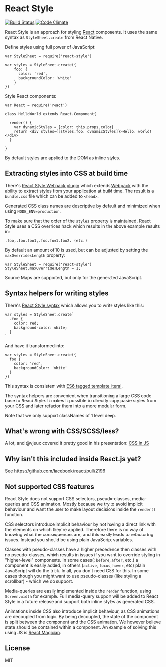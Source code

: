 # React Style

[![Build Status](https://travis-ci.org/js-next/react-style.svg?branch=master)](https://travis-ci.org/js-next/react-style)
[![Code Climate](https://codeclimate.com/github/js-next/react-style/badges/gpa.svg)](https://codeclimate.com/github/js-next/react-style)

React Style is an approach for styling [React][] components. It uses the same
syntax as `StyleSheet.create` from React Native.

Define styles using full power of JavaScript:

    var StyleSheet = require('react-style')

    var styles = StyleSheet.create({
        foo: {
          color: 'red',
          backgroundColor: 'white'
        }
    })

Style React components:

    var React = require('react')

    class HelloWorld extends React.Component{

      render() {
        var dynamicStyles = {color: this.props.color}
        return <div styles={[styles.foo, dynamicStyles]}>Hello, world!</div>
      }

    }

By default styles are applied to the DOM as inline styles.

## Extracting styles into CSS at build time

There's [React Style Webpack plugin][] which extends [Webpack][] with the
ability to extract styles from your application at build time. The result is a
`bundle.css` file which can be added to `<head>`.

Generated CSS class names are descriptive by default and minimized when using
`NODE_ENV=production`.

To make sure that the order of the `styles` property is maintained, React Style
uses a CSS overrides hack which results in the above example results in:

    .foo,.foo.foo1,.foo.foo1.foo2. (etc.)

By default an amount of 10 is used, but can be adjusted by setting the
`maxOverridesLength` property:

    var StyleSheet = require('react-style')
    StyleSheet.maxOverridesLength = 1;

Source Maps are supported, but only for the generated JavaScript.

## Syntax helpers for writing styles

There's [React Style syntax][] which allows you to write styles like this:

    var styles = StyleSheet.create`
      .foo {
        color: red;
        background-color: white;
      }
    `

And have it transformed into:

    var styles = StyleSheet.create({
      foo {
        color: 'red',
        backgroundColor: 'white'
      }
    })

This syntax is consistent with [ES6 tagged template literal][es6-templ].

The syntax helpers are convenient when transitioning a large CSS
code base to React Style. It makes it possible to directly copy paste styles 
from your CSS and later refactor them into a more modular form.

Note that we only support classNames of 1 level deep.

## What's wrong with CSS/SCSS/less?
A lot, and @vjeux covered it pretty good in his presentation: [CSS in JS][css-in-js]

## Why isn't this included inside React.js yet?
See https://github.com/facebook/react/pull/2196

## Not supported CSS features

React Style does not support CSS selectors, pseudo-classes, media-queries
and CSS animation. Mostly because we try to avoid implicit behaviour and
want the user to make layout decisions inside the `render()` function.

CSS selectors introduce implicit behaviour by not having a direct link with
the elements on which they're applied. Therefore there is no way of knowing
what the consequences are, and this easily leads to refactoring issues. Instead
you should be using plain JavaScript variables.

Classes with pseudo-classes have a higher precedence then classes with no
pseudo-classes, which results in issues if you want to override styling in
"higher-level" components. In some cases(`:before`, `after`, etc.) a component
is easily added, in others (`active`, `focus`, `hover`, etc) plain JavaScript
will do the trick. In all, you don't need CSS for this. In some cases though
you might want to use pseudo-classes (like styling a scrollbar) - which we do
support.

Media-queries are easily implemented inside the `render` function, using
`Screen.width` for example. Full media-query support will be added to React 
Style in a future release and support both inline styles as generated CSS.

Animations inside CSS also introduce implicit behaviour, as CSS animations are
decoupled from logic. By being decoupled, the state of the component is split
between the component and the CSS animation. We however believe state should be
contained within a component. An example of solving this using JS is [React 
Magician][react-magician].

License
---
MIT

[Webpack]: https://webpack.github.io
[React]: https://facebook.github.io/react/
[React Style Webpack plugin]: https://github.com/js-next/react-style-webpack-plugin
[React Style syntax]: https://github.com/js-next/react-style-syntax
[es6-templ]: http://tc39wiki.calculist.org/es6/template-strings/
[css-in-js]: https://speakerdeck.com/vjeux/react-css-in-js
[react-magician]: https://github.com/SanderSpies/react-magician
